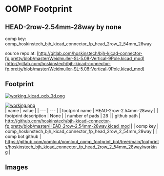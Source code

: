 # OOMP Footprint  
## HEAD-2row-2.54mm-28way  by none  
  
oomp key: oomp_hoskinstech_bjh_kicad_connector_fp_head_2row_2_54mm_28way  
  
source repo at: [http://gitlab.com/hoskinstech/bjh-kicad-connector-fp.pretty/blob/master/Weidmuller-SL-5.08-Vertical-9Pole.kicad_mod](http://gitlab.com/hoskinstech/bjh-kicad-connector-fp.pretty/blob/master/Weidmuller-SL-5.08-Vertical-9Pole.kicad_mod)  
## Footprint  
  
[![working_kicad_pcb_3d.png](working_kicad_pcb_3d_600.png)](working_kicad_pcb_3d.png)  
  
[![working.png](working_600.png)](working.png)  
| name | value | 
| --- | --- | 
| footprint name | HEAD-2row-2.54mm-28way | 
| footprint description | None | 
| number of pads | 28 | 
| github path | http://github.com/hoskinstech/bjh-kicad-connector-fp.pretty/blob/master/HEAD-2row-2.54mm-28way.kicad_mod | 
| oomp key | oomp_hoskinstech_bjh_kicad_connector_fp_head_2row_2_54mm_28way | 
| oomp bot github | https://github.com/oomlout/oomlout_oomp_footprint_bot/tree/main/footprints/hoskinstech_bjh_kicad_connector_fp_head_2row_2_54mm_28way/working | 
## Images  
